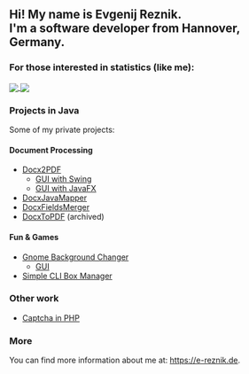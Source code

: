 ## Hi! My name is Evgenij Reznik. <br /> I'm a software developer from Hannover, Germany.

### For those interested in statistics (like me):

<a href="https://github.com/anuraghazra/github-readme-stats">
  <img align="center" src="https://github-readme-stats.vercel.app/api?username=e-reznik&show_icons=true&include_all_commits=true&count_private=true&hide_rank=true&disable_animations=true" />
</a>
<a href="https://github.com/anuraghazra/convoychat">
  <img align="center" src="https://github-readme-stats.vercel.app/api/top-langs/?username=e-reznik&layout=compact" />
</a>
  
### Projects in Java
Some of my private projects:

#### Document Processing
- [Docx2PDF](https://github.com/e-reznik/Docx2PDF)
  - [GUI with Swing](https://github.com/e-reznik/Docx2Pdf-Gui-Swing)
  - [GUI with JavaFX](https://github.com/e-reznik/Docx2Pdf-Gui-JavaFx)
- [DocxJavaMapper](https://github.com/e-reznik/DocxJavaMapper)
- [DocxFieldsMerger](https://github.com/e-reznik/DocxFieldsMerger)
- [DocxToPDF](https://github.com/e-reznik/DocxToPdf) (archived)

#### Fun & Games
- [Gnome Background Changer](https://github.com/e-reznik/GnomeBackgroundChanger)
  - [GUI](https://github.com/e-reznik/GnomeBackgroundChanger-Gui)
- [Simple CLI Box Manager](https://github.com/e-reznik/Box-Manager)

### Other work
- [Captcha in PHP](https://github.com/e-reznik/Spam-Prevention)

### More
You can find more information about me at: https://e-reznik.de.

